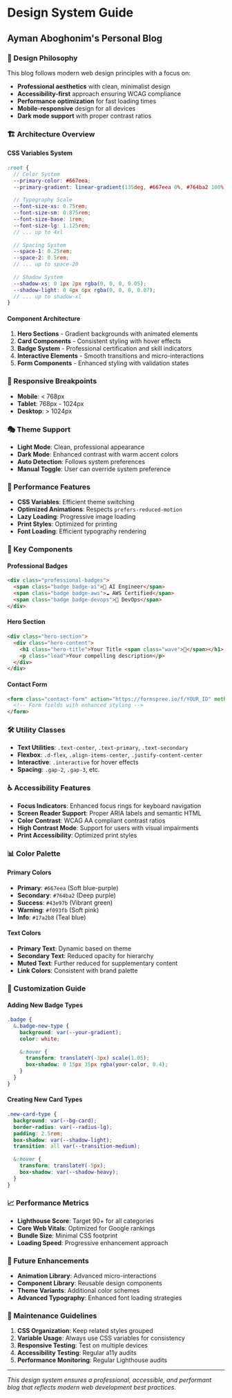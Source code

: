 # Design System Guide
## Ayman Aboghonim's Personal Blog

### 🎨 Design Philosophy
This blog follows modern web design principles with a focus on:
- **Professional aesthetics** with clean, minimalist design
- **Accessibility-first** approach ensuring WCAG compliance
- **Performance optimization** for fast loading times
- **Mobile-responsive** design for all devices
- **Dark mode support** with proper contrast ratios

### 🏗️ Architecture Overview

#### CSS Variables System
```scss
:root {
  // Color System
  --primary-color: #667eea;
  --primary-gradient: linear-gradient(135deg, #667eea 0%, #764ba2 100%);
  
  // Typography Scale
  --font-size-xs: 0.75rem;
  --font-size-sm: 0.875rem;
  --font-size-base: 1rem;
  --font-size-lg: 1.125rem;
  // ... up to 4xl
  
  // Spacing System
  --space-1: 0.25rem;
  --space-2: 0.5rem;
  // ... up to space-20
  
  // Shadow System
  --shadow-xs: 0 1px 2px rgba(0, 0, 0, 0.05);
  --shadow-light: 0 4px 6px rgba(0, 0, 0, 0.07);
  // ... up to shadow-xl
}
```

#### Component Architecture
1. **Hero Sections** - Gradient backgrounds with animated elements
2. **Card Components** - Consistent styling with hover effects
3. **Badge System** - Professional certification and skill indicators
4. **Interactive Elements** - Smooth transitions and micro-interactions
5. **Form Components** - Enhanced styling with validation states

### 📱 Responsive Breakpoints
- **Mobile**: < 768px
- **Tablet**: 768px - 1024px
- **Desktop**: > 1024px

### 🎭 Theme Support
- **Light Mode**: Clean, professional appearance
- **Dark Mode**: Enhanced contrast with warm accent colors
- **Auto Detection**: Follows system preferences
- **Manual Toggle**: User can override system preference

### 🚀 Performance Features
- **CSS Variables**: Efficient theme switching
- **Optimized Animations**: Respects `prefers-reduced-motion`
- **Lazy Loading**: Progressive image loading
- **Print Styles**: Optimized for printing
- **Font Loading**: Efficient typography rendering

### 🎯 Key Components

#### Professional Badges
```html
<div class="professional-badges">
  <span class="badge badge-ai">🤖 AI Engineer</span>
  <span class="badge badge-aws">☁️ AWS Certified</span>
  <span class="badge badge-devops">🔧 DevOps</span>
</div>
```

#### Hero Section
```html
<div class="hero-section">
  <div class="hero-content">
    <h1 class="hero-title">Your Title <span class="wave">👋</span></h1>
    <p class="lead">Your compelling description</p>
  </div>
</div>
```

#### Contact Form
```html
<form class="contact-form" action="https://formspree.io/f/YOUR_ID" method="POST">
  <!-- Form fields with enhanced styling -->
</form>
```

### 🛠️ Utility Classes
- **Text Utilities**: `.text-center`, `.text-primary`, `.text-secondary`
- **Flexbox**: `.d-flex`, `.align-items-center`, `.justify-content-center`
- **Interactive**: `.interactive` for hover effects
- **Spacing**: `.gap-2`, `.gap-3`, etc.

### ♿ Accessibility Features
- **Focus Indicators**: Enhanced focus rings for keyboard navigation
- **Screen Reader Support**: Proper ARIA labels and semantic HTML
- **Color Contrast**: WCAG AA compliant contrast ratios
- **High Contrast Mode**: Support for users with visual impairments
- **Print Accessibility**: Optimized print styles

### 📊 Color Palette

#### Primary Colors
- **Primary**: `#667eea` (Soft blue-purple)
- **Secondary**: `#764ba2` (Deep purple)
- **Success**: `#43e97b` (Vibrant green)
- **Warning**: `#f093fb` (Soft pink)
- **Info**: `#17a2b8` (Teal blue)

#### Text Colors
- **Primary Text**: Dynamic based on theme
- **Secondary Text**: Reduced opacity for hierarchy
- **Muted Text**: Further reduced for supplementary content
- **Link Colors**: Consistent with brand palette

### 🔧 Customization Guide

#### Adding New Badge Types
```scss
.badge {
  &.badge-new-type {
    background: var(--your-gradient);
    color: white;
    
    &:hover {
      transform: translateY(-3px) scale(1.05);
      box-shadow: 0 15px 35px rgba(your-color, 0.4);
    }
  }
}
```

#### Creating New Card Types
```scss
.new-card-type {
  background: var(--bg-card);
  border-radius: var(--radius-lg);
  padding: 2.5rem;
  box-shadow: var(--shadow-light);
  transition: all var(--transition-medium);
  
  &:hover {
    transform: translateY(-5px);
    box-shadow: var(--shadow-heavy);
  }
}
```

### 📈 Performance Metrics
- **Lighthouse Score**: Target 90+ for all categories
- **Core Web Vitals**: Optimized for Google rankings
- **Bundle Size**: Minimal CSS footprint
- **Loading Speed**: Progressive enhancement approach

### 🔮 Future Enhancements
- **Animation Library**: Advanced micro-interactions
- **Component Library**: Reusable design components
- **Theme Variants**: Additional color schemes
- **Advanced Typography**: Enhanced font loading strategies

### 📝 Maintenance Guidelines
1. **CSS Organization**: Keep related styles grouped
2. **Variable Usage**: Always use CSS variables for consistency
3. **Responsive Testing**: Test on multiple devices
4. **Accessibility Testing**: Regular a11y audits
5. **Performance Monitoring**: Regular Lighthouse audits

---

*This design system ensures a professional, accessible, and performant blog that reflects modern web development best practices.*
